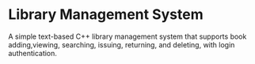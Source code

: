 # Library Management System

A simple text-based C++ library management system that supports book adding,viewing, searching, issuing, returning, and deleting, with login authentication.
